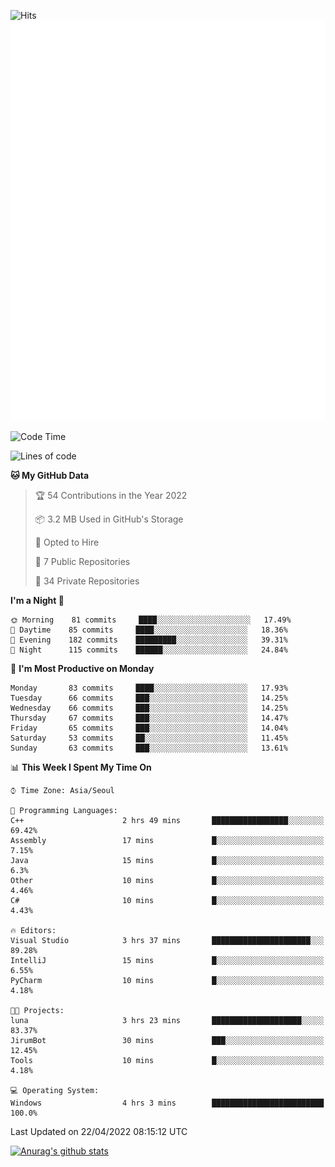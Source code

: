 ![Hits](https://hits.seeyoufarm.com/api/count/incr/badge.svg?url=https%3A%2F%2Fgithub.com%2Fkokose1234&count_bg=%2379C83D&title_bg=%23555555&icon=apple.svg&icon_color=%23E7E7E7&title=hits&edge_flat=false)
<br/>
![Metrics](https://github.com/kokose1234/kokose1234/blob/main/github-metrics.svg)

<!--START_SECTION:waka-->
![Code Time](http://img.shields.io/badge/Code%20Time-624%20hrs%2055%20mins-blue)

![Lines of code](https://img.shields.io/badge/From%20Hello%20World%20I%27ve%20Written-2%20Million%20lines%20of%20code-blue)

**🐱 My GitHub Data** 

> 🏆 54 Contributions in the Year 2022
 > 
> 📦 3.2 MB Used in GitHub's Storage 
 > 
> 💼 Opted to Hire
 > 
> 📜 7 Public Repositories 
 > 
> 🔑 34 Private Repositories  
 > 
**I'm a Night 🦉** 

```text
🌞 Morning    81 commits     ████░░░░░░░░░░░░░░░░░░░░░   17.49% 
🌆 Daytime    85 commits     ████░░░░░░░░░░░░░░░░░░░░░   18.36% 
🌃 Evening    182 commits    █████████░░░░░░░░░░░░░░░░   39.31% 
🌙 Night      115 commits    ██████░░░░░░░░░░░░░░░░░░░   24.84%

```
📅 **I'm Most Productive on Monday** 

```text
Monday       83 commits     ████░░░░░░░░░░░░░░░░░░░░░   17.93% 
Tuesday      66 commits     ███░░░░░░░░░░░░░░░░░░░░░░   14.25% 
Wednesday    66 commits     ███░░░░░░░░░░░░░░░░░░░░░░   14.25% 
Thursday     67 commits     ███░░░░░░░░░░░░░░░░░░░░░░   14.47% 
Friday       65 commits     ███░░░░░░░░░░░░░░░░░░░░░░   14.04% 
Saturday     53 commits     ██░░░░░░░░░░░░░░░░░░░░░░░   11.45% 
Sunday       63 commits     ███░░░░░░░░░░░░░░░░░░░░░░   13.61%

```


📊 **This Week I Spent My Time On** 

```text
⌚︎ Time Zone: Asia/Seoul

💬 Programming Languages: 
C++                      2 hrs 49 mins       █████████████████░░░░░░░░   69.42% 
Assembly                 17 mins             █░░░░░░░░░░░░░░░░░░░░░░░░   7.15% 
Java                     15 mins             █░░░░░░░░░░░░░░░░░░░░░░░░   6.3% 
Other                    10 mins             █░░░░░░░░░░░░░░░░░░░░░░░░   4.46% 
C#                       10 mins             █░░░░░░░░░░░░░░░░░░░░░░░░   4.43%

🔥 Editors: 
Visual Studio            3 hrs 37 mins       ██████████████████████░░░   89.28% 
IntelliJ                 15 mins             █░░░░░░░░░░░░░░░░░░░░░░░░   6.55% 
PyCharm                  10 mins             █░░░░░░░░░░░░░░░░░░░░░░░░   4.18%

🐱‍💻 Projects: 
luna                     3 hrs 23 mins       ████████████████████░░░░░   83.37% 
JirumBot                 30 mins             ███░░░░░░░░░░░░░░░░░░░░░░   12.45% 
Tools                    10 mins             █░░░░░░░░░░░░░░░░░░░░░░░░   4.18%

💻 Operating System: 
Windows                  4 hrs 3 mins        █████████████████████████   100.0%

```


 Last Updated on 22/04/2022 08:15:12 UTC
<!--END_SECTION:waka-->

[![Anurag's github stats](https://github-readme-stats.vercel.app/api?username=kokose1234&theme=dracula)](https://github.com/anuraghazra/github-readme-stats)



	
